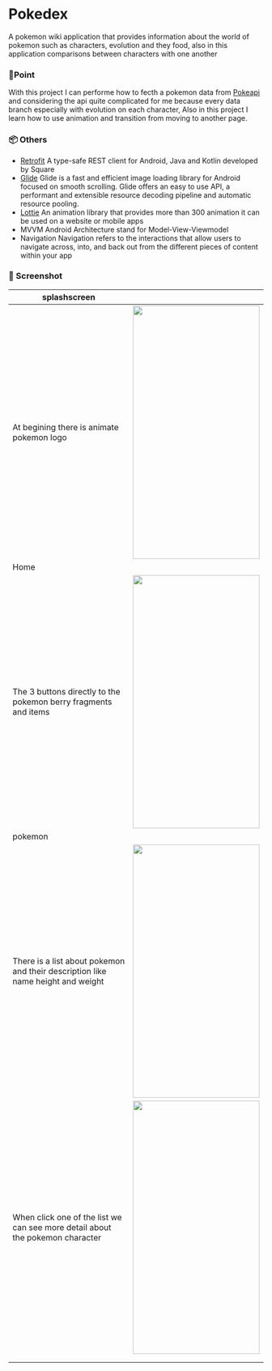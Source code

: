 
# Pokedex

A pokemon wiki application that provides information about the world of pokemon such as characters, evolution and they food, also in this application comparisons between characters with one another

### 🎯Point

With this project I can performe how to fecth a pokemon data from [Pokeapi](https://pokeapi.co/docs/v2) and considering the api quite complicated for me because every data branch especially with evolution on each character, Also in this project I learn how to use animation and transition from moving to another page.

### 📦 Others 

 - [Retrofit](http://square.github.io/retrofit/)
A type-safe REST  client for Android, Java and Kotlin developed by Square
 - [Glide](https://bumptech.github.io/glide/)
Glide is a fast and efficient image loading library for Android focused on smooth scrolling. Glide offers an easy to use API, a performant and extensible resource decoding pipeline and automatic resource pooling.
 - [Lottie](https://lottiefiles.com/)
 An animation library that provides more than 300 animation it can be used on a website or mobile apps
 - MVVM
 Android Architecture stand for Model-View-Viewmodel
 - Navigation
Navigation refers to the interactions that allow users to navigate across, into, and back out from the different pieces of content within your app

### 📱 Screenshot

| splashscreen |  |
|--|--|
| At begining there is animate pokemon logo  | <img src="https://github.com/Alstonargodi/pokedek/blob/master/Splashscreen.gif" width="250" height="500"/> |
| Home |  |
|The 3 buttons directly to the pokemon berry fragments and items  | <img src="https://github.com/Alstonargodi/pokedek/blob/master/homefrag.gif" width="250" height="500"/> |
| pokemon |  |
| There is a list about pokemon and their description like name height and weight | <img src="https://github.com/Alstonargodi/pokedek/blob/master/pokemonfrag.gif" width="250" height="500"/> |
| When click one of the list we can see more detail about the pokemon character|<img src="https://github.com/Alstonargodi/pokedek/blob/master/pokedetailfrag.gif" width="250" height="500"/> |
|  |  |
|  |  |




